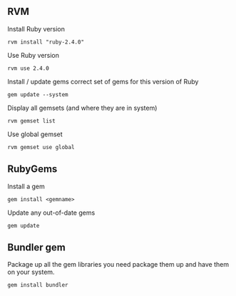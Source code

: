 ## RVM

Install Ruby version

`rvm install "ruby-2.4.0"`

Use Ruby version

`rvm use 2.4.0`

Install / update gems correct set of gems for this version of Ruby

`gem update --system`

Display all gemsets (and where they are in system)

`rvm gemset list`

Use global gemset

`rvm gemset use global`


## RubyGems

Install a gem

`gem install <gemname>`

Update any out-of-date gems

`gem update`


## Bundler gem

Package up all the gem libraries you need package them up and have them on your system.

`gem install bundler`

